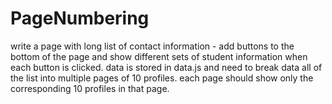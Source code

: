 # PageNumbering
write a page with long list of contact information - add buttons to the bottom of the page and show different sets of student information when each button is clicked. data is stored in data.js and need to break data all of the list into multiple pages of 10 profiles. each page should show only the corresponding 10 profiles in that page.
